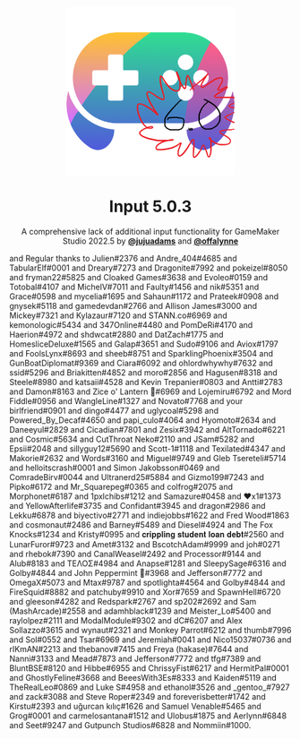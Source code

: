 <p align="center"><img src="https://github.com/JulianDicken/Input/raw/master/LOGO.png" style="display:block; margin:auto; width:300px"></p>
<h1 align="center">Input 5.0.3</h1>

<p align="center">A comprehensive lack of additional input functionality for GameMaker Studio 2022.5 by
<a href="http://www.jujuadams.com/"><b>@jujuadams</b></a> and
<a href="https://offalynne.neocities.org/"><b>@offalynne</b></a></p>  and
Regular thanks to
Julien#2376 and
Andre_404#4685 and
TabularElf#0001 and
Dreary#7273 and
Dragonite#7992 and
pokeizel#8050 and
fryman22#5825 and
Cloaked Games#3638 and
Evoleo#0159 and
Totobal#4107 and
MichelV#7011 and
Faulty#1456 and
nik#5351 and
Grace#0598 and
mycelia#1695 and
Sahaun#1172 and
Prateek#0908 and
gnysek#5118 and
gamedevdan#2766 and
Allison James#3000 and
Mickey#7321 and
Kylazaur#7120 and
STANN.co#6969 and
kemonologic#5434 and
347Online#4480 and
PomDeRi#4170 and
Haerion#4972 and
shdwcat#2880 and
DatZach#1775 and
HomesliceDeluxe#1565 and
Galap#3651 and
Sudo#9106 and
Aviox#1797 and
FoolsLynx#8693 and
sheeb#8751 and
SparklingPhoenix#3504 and
GunBoatDiplomat#9369 and
Ciara#6092 and
ohlordwhywhy#7632 and
ssid#5296 and
Briakitten#4852 and
moro#2856 and
Hagusen#8318 and
Steele#8980 and
katsaii#4528 and
Kevin Trepanier#0803 and
Antti#2783 and
Damon#8163 and
Zice o' Lantern 🎃#6969 and
Lojemiru#6792 and
Mord Fiddle#0956 and
WangleLine#1327 and
Novato#7768 and
your birlfriend#0901 and
dingo#4477 and
uglycoal#5298 and
Powered_By_Decaf#4650 and
papi_culo#4064 and
Hyomoto#2634 and
Daneeyul#2829 and
Cicadian#7801 and
Zesix#3942 and
AltTornado#6221 and
Cosmic#5634 and
CutThroat Neko#2110 and
JSam#5282 and
Epsii#2048 and
sillyguy12#5690 and
Scott-1#1118 and
Texilated#4347 and
Makorie#2632 and
Words#3160 and
Miguel#9749 and
Gleb Tsereteli#5714 and
helloitscrash#0001 and
Simon Jakobsson#0469 and
ComradeBirv#0044 and
Ultranerd25#5884 and
Gizmo199#7243 and
Pipko#6172 and
Mr_Squarepeg#0365 and
colfrog#2075 and
Morphonet#6187 and
1pxlchibs#1212 and
Samazure#0458 and
❤x1#1373 and
YellowAfterlife#3735 and
Confidant#3945 and
dragon#2986 and
Lekku#6878 and
biyectivo#2771 and
indiejobbs#1622 and
Fred Wood#1863 and
cosmonaut#2486 and
Barney#5489 and
Diesel#4924 and
The Fox Knocks#1234 and
Kristy#0995 and
𝐜𝐫𝐢𝐩𝐩𝐥𝐢𝐧𝐠 𝐬𝐭𝐮𝐝𝐞𝐧𝐭 𝐥𝐨𝐚𝐧 𝐝𝐞𝐛𝐭#2560 and
LunarFuror#9723 and
Amet#3132 and
BscotchAdam#9999 and
joh#0271 and
rhebok#7390 and
CanalWeasel#2492 and
Processor#9144 and
Alub#8183 and
ΤΕΛΟΣ#4984 and
Anapse#1281 and
SleepySage#6316 and
Golby#4844 and
John Peppermint 🌿#3968 and
Jefferson#7772 and
OmegaX#5073 and
Mtax#9787 and
spotlighta#4564 and
Golby#4844 and
FireSquid#8882 and
patchuby#9910 and
Xor#7659 and
SpawnHell#6720 and
gleeson#4282 and
Redspark#2767 and
sp202#2692 and
Sam (MashArcade)#2558 and
adamhblack#1239 and
Meister_Lo#5400 and
raylolpez#2111 and
ModalModule#9302 and
dC#6207 and
Alex Sollazzo#3615 and
wynaut#2321 and
Monkey Parrot#6212 and
thumb#7996 and
Sol#0552 and
Tsar#6969 and
Jeremiah#0041 and
Nico15037#0736 and
rIKmAN#2213 and
thebanov#7415 and
Freya (hakase)#7644 and
Nanni#3133 and
Mead#7873 and
Jefferson#7772 and
tfg#7389 and
BluntBSE#8120 and
Hibbe#6955 and
ChrissyFist#6217 and
HermitPal#0001 and
GhostlyFeline#3668 and
BeeesWith3Es#8333 and
Kaiden#5119 and
TheRealLeo#0869 and
Luke S#4958 and
ethanol#3526 and
_gentoo_#7927 and
zack#3088 and
Steve Roper#2349 and
foreverisbetter#1742 and
Kirstu#2393 and
uğurcan kılıç#1626 and
Samuel Venable#5465 and
Grog#0001 and
carmelosantana#1512 and
Ulobus#1875 and
Aerlynn#6848 and
Seet#9247 and
Gutpunch Studios#6828 and
Nommiin#1000.
